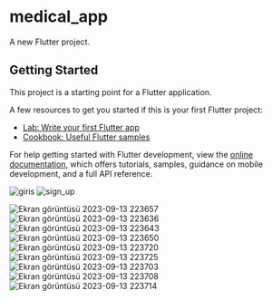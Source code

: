 # medical_app

A new Flutter project.

## Getting Started

This project is a starting point for a Flutter application.

A few resources to get you started if this is your first Flutter project:

- [Lab: Write your first Flutter app](https://docs.flutter.dev/get-started/codelab)
- [Cookbook: Useful Flutter samples](https://docs.flutter.dev/cookbook)

For help getting started with Flutter development, view the
[online documentation](https://docs.flutter.dev/), which offers tutorials,
samples, guidance on mobile development, and a full API reference.


![giris](https://github.com/meryemozlem/medical_app/assets/82104183/08b0edad-ecac-4f31-b4e5-5507add392c1)
![sign_up](https://github.com/meryemozlem/medical_app/assets/82104183/73016d31-b635-4b15-a5ff-c645f953fe1a)


![Ekran görüntüsü 2023-09-13 223657](https://github.com/meryemozlem/medical_app/assets/82104183/9586ba06-9398-425b-a0a1-51c275be683c)
![Ekran görüntüsü 2023-09-13 223636](https://github.com/meryemozlem/medical_app/assets/82104183/596bc95b-a402-42db-af24-0c11e9ba2036)
![Ekran görüntüsü 2023-09-13 223643](https://github.com/meryemozlem/medical_app/assets/82104183/97996844-ca37-4569-b602-52292494f99e)
![Ekran görüntüsü 2023-09-13 223650](https://github.com/meryemozlem/medical_app/assets/82104183/2e769c92-abeb-4eb7-888d-423426c92cee)
![Ekran görüntüsü 2023-09-13 223720](https://github.com/meryemozlem/medical_app/assets/82104183/4af52a05-0ebc-4fab-9c34-d44b5a5129a9)
![Ekran görüntüsü 2023-09-13 223725](https://github.com/meryemozlem/medical_app/assets/82104183/da9e5beb-6a09-466d-b06e-f16cbbc812e7)
![Ekran görüntüsü 2023-09-13 223703](https://github.com/meryemozlem/medical_app/assets/82104183/71ec14f5-a980-4d69-965c-fb7a888b47ed)
![Ekran görüntüsü 2023-09-13 223708](https://github.com/meryemozlem/medical_app/assets/82104183/b2d4059c-a1ae-4b81-9f7e-b2dd68029cc2)
![Ekran görüntüsü 2023-09-13 223714](https://github.com/meryemozlem/medical_app/assets/82104183/fb731d18-2d65-4ced-983d-ec9ba8cc6203)
